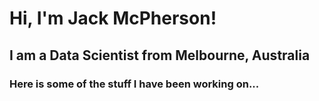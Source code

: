 <h1>Hi, I'm Jack McPherson!</h1>
<h2>I am a Data Scientist from Melbourne, Australia</h2>
<h3>Here is some of the stuff I have been working on...</h3>

